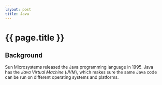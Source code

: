 ```yaml
---
layout: post
title: Java
---
```



# {{ page.title }}

## Background

Sun Microsystems released the Java programming language in 1995.
Java has the _Java Virtual Machine_ (_JVM_), which makes sure the same Java code can be
run on different operating systems and platforms.


